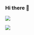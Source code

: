 ### Hi there 👋

<!--
**Lorenzo-Pappalardo/Lorenzo-Pappalardo** is a ✨ _special_ ✨ repository because its `README.md` (this file) appears on your GitHub profile.

Here are some ideas to get you started:

- 🔭 I’m currently working on ...
- 🌱 I’m currently learning ...
- 👯 I’m looking to collaborate on ...
- 🤔 I’m looking for help with ...
- 💬 Ask me about ...
- 📫 How to reach me: ...
- 😄 Pronouns: ...
- ⚡ Fun fact: ...
-->

[<img src="https://github-readme-stats.vercel.app/api?username=Lorenzo-Pappalardo&count_private=true&show_icons=true&theme=ayu-mirage">](https://github.com/Lorenzo-Pappalardo)

[<img src="https://github-readme-stats.vercel.app/api/top-langs/?username=Lorenzo-Pappalardo&count_private=true&show_icons=true&theme=ayu-mirage">](https://github.com/Lorenzo-Pappalardo)

